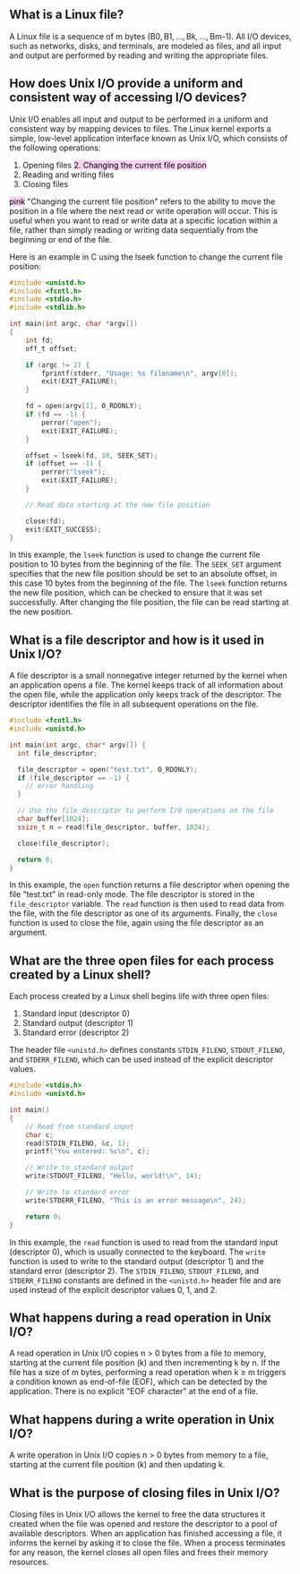 ## What is a Linux file?

A Linux file is a sequence of m bytes (B0, B1, …, Bk, …, Bm-1). All I/O devices, such as networks, disks, and terminals, are modeled as files, and all input and output are performed by reading and writing the appropriate files.

## How does Unix I/O provide a uniform and consistent way of accessing I/O devices?

Unix I/O enables all input and output to be performed in a uniform and consistent way by mapping devices to files. The Linux kernel exports a simple, low-level application interface known as Unix I/O, which consists of the following operations:

1.  Opening files
<mark style="background: #FFB8EBA6;">2.  Changing the current file position</mark>
3.  Reading and writing files
4.  Closing files

<mark style="background: #FFB8EBA6;">pink</mark>
"Changing the current file position" refers to the ability to move the position in a file where the next read or write operation will occur. This is useful when you want to read or write data at a specific location within a file, rather than simply reading or writing data sequentially from the beginning or end of the file.

Here is an example in C using the lseek function to change the current file position:
```c
#include <unistd.h>
#include <fcntl.h>
#include <stdio.h>
#include <stdlib.h>

int main(int argc, char *argv[])
{
    int fd;
    off_t offset;

    if (argc != 2) {
        fprintf(stderr, "Usage: %s filename\n", argv[0]);
        exit(EXIT_FAILURE);
    }

    fd = open(argv[1], O_RDONLY);
    if (fd == -1) {
        perror("open");
        exit(EXIT_FAILURE);
    }

    offset = lseek(fd, 10, SEEK_SET);
    if (offset == -1) {
        perror("lseek");
        exit(EXIT_FAILURE);
    }

    // Read data starting at the new file position

    close(fd);
    exit(EXIT_SUCCESS);
}
```
In this example, the `lseek` function is used to change the current file position to 10 bytes from the beginning of the file. The `SEEK_SET` argument specifies that the new file position should be set to an absolute offset, in this case 10 bytes from the beginning of the file. The `lseek` function returns the new file position, which can be checked to ensure that it was set successfully. After changing the file position, the file can be read starting at the new position.

## What is a file descriptor and how is it used in Unix I/O?

A file descriptor is a small nonnegative integer returned by the kernel when an application opens a file. The kernel keeps track of all information about the open file, while the application only keeps track of the descriptor. The descriptor identifies the file in all subsequent operations on the file.
```c
#include <fcntl.h>
#include <unistd.h>

int main(int argc, char* argv[]) {
  int file_descriptor;

  file_descriptor = open("test.txt", O_RDONLY);
  if (file_descriptor == -1) {
    // error handling
  }

  // Use the file_descriptor to perform I/O operations on the file
  char buffer[1024];
  ssize_t n = read(file_descriptor, buffer, 1024);

  close(file_descriptor);

  return 0;
}
```
In this example, the `open` function returns a file descriptor when opening the file "test.txt" in read-only mode. The file descriptor is stored in the `file_descriptor` variable. The `read` function is then used to read data from the file, with the file descriptor as one of its arguments. Finally, the `close` function is used to close the file, again using the file descriptor as an argument.

## What are the three open files for each process created by a Linux shell?

Each process created by a Linux shell begins life with three open files:

1.  Standard input (descriptor 0)
2.  Standard output (descriptor 1)
3.  Standard error (descriptor 2)

The header file `<unistd.h>` defines constants `STDIN_FILENO`, `STDOUT_FILENO`, and `STDERR_FILENO`, which can be used instead of the explicit descriptor values.

```c
#include <stdio.h>
#include <unistd.h>

int main()
{
    // Read from standard input
    char c;
    read(STDIN_FILENO, &c, 1);
    printf("You entered: %c\n", c);

    // Write to standard output
    write(STDOUT_FILENO, "Hello, world!\n", 14);

    // Write to standard error
    write(STDERR_FILENO, "This is an error message\n", 24);

    return 0;
}
```
In this example, the `read` function is used to read from the standard input (descriptor 0), which is usually connected to the keyboard. The `write` function is used to write to the standard output (descriptor 1) and the standard error (descriptor 2). The `STDIN_FILENO`, `STDOUT_FILENO`, and `STDERR_FILENO` constants are defined in the `<unistd.h>` header file and are used instead of the explicit descriptor values 0, 1, and 2.

## What happens during a read operation in Unix I/O?

A read operation in Unix I/O copies n > 0 bytes from a file to memory, starting at the current file position (k) and then incrementing k by n. If the file has a size of m bytes, performing a read operation when k ≥ m triggers a condition known as end-of-file (EOF), which can be detected by the application. There is no explicit "EOF character" at the end of a file.

## What happens during a write operation in Unix I/O?

A write operation in Unix I/O copies n > 0 bytes from memory to a file, starting at the current file position (k) and then updating k.

## What is the purpose of closing files in Unix I/O?

Closing files in Unix I/O allows the kernel to free the data structures it created when the file was opened and restore the descriptor to a pool of available descriptors. When an application has finished accessing a file, it informs the kernel by asking it to close the file. When a process terminates for any reason, the kernel closes all open files and frees their memory resources.